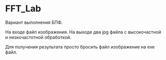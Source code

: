 # FFT_Lab
Вариант выполнения БПФ.

На входе файл изображения.
На выходе два jpg файла с высокочастной и низкочастотной обработкой.

Для получения результата просто бросить файл изображение на exe файл.
